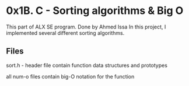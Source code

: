 # 0x1B. C - Sorting algorithms & Big O
This part of ALX SE program. Done by Ahmed Issa
In this project, I implemented several different sorting algorithms.

## Files
sort.h - header file contain function data structures and prototypes

all num-o files contain big-O notation for the function

